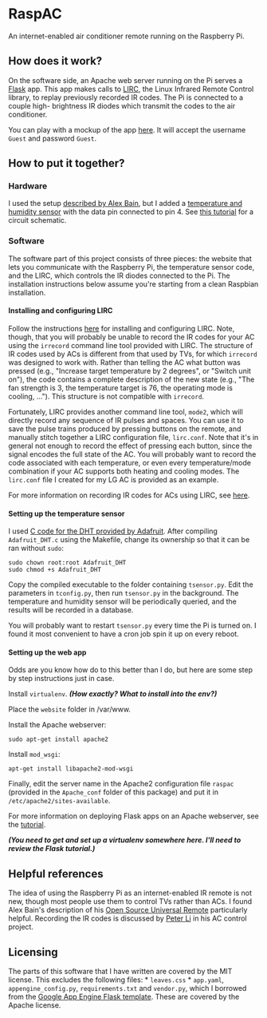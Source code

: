 # RaspAC #


An internet-enabled air conditioner remote running on the Raspberry Pi.


## How does it work?  ##

On the software side, an Apache web server running on the Pi serves a
[Flask](http://flask.pocoo.org/) app.  This app makes calls to
[LIRC](http://www.lirc.org/), the Linux Infrared Remote Control library, to
replay previously recorded IR codes.  The Pi is connected to a couple high-
brightness IR diodes which transmit the codes to the air conditioner.

You can play with a mockup of the app [here](http://raspac-mockup.appspot.com).
It will accept the username `Guest` and password `Guest`.


## How to put it together? ##

### Hardware ###

I used the setup [described by Alex Bain](http://alexba.in/blog/2013/03/09/raspberrypi-ir-schematic-for-lirc/),
but I added a [temperature and humidity sensor](http://www.adafruit.com/products/385)
with the data pin connected to pin 4.  See [this tutorial](https://learn.adafruit.com/dht-humidity-sensing-on-raspberry-pi-with-gdocs-logging)
for a circuit schematic.


### Software ###

The software part of this project consists of three pieces: the website that 
lets you communicate with the Raspberry Pi, the temperature sensor code, and
the LIRC, which controls the IR diodes connected to the Pi.  The installation
instructions below assume you're starting from a clean Raspbian installation.


#### Installing and configuring LIRC ####

Follow the instructions
[here](http://alexba.in/blog/2013/01/06/setting-up-lirc-on-the-raspberrypi)
for installing and configuring LIRC.  Note, though, that you will probably be
unable to record the IR codes for your AC using the `irrecord` command line
tool provided with LIRC.  The structure of IR codes used by ACs is different
from that used by TVs, for which `irrecord` was designed to work with.
Rather than telling the AC what button was pressed (e.g., "Increase target
temperature by 2 degrees", or "Switch unit on"), the code contains a complete
description of the new state (e.g., "The fan strength is 3, the temperature
target is 76, the operating mode is cooling, ...").  This structure is not
compatible with `irrecord`.

Fortunately, LIRC provides another command line tool, `mode2`, which will
directly record any sequence of IR pulses and spaces.  You can use it to save
the pulse trains produced by pressing buttons on the remote, and manually
stitch together a LIRC configuration file, `lirc.conf`.  Note that it's in
general not enough to record the effect of pressing each button, since the
signal encodes the full state of the AC.  You will probably want to record
the code associated with each temperature, or even every temperature/mode
combination if your AC supports both heating and cooling modes.  The
`lirc.conf` file I created for my LG AC is provided as an example.

For more information on recording IR codes for ACs using LIRC, see
[here](http://absurdlycertain.blogspot.com/2013/03/lirc-raspi-remote-control-configuration.html).


#### Setting up the temperature sensor ####

I used [C code for the DHT provided by Adafruit](https://github.com/adafruit/Adafruit-Raspberry-Pi-Python-Code/tree/master/Adafruit_DHT_Driver).
After compiling `Adafruit_DHT.c` using the Makefile, change its ownership so
that it can be ran without `sudo`:
	
	sudo chown root:root Adafruit_DHT
	sudo chmod +s Adafruit_DHT

Copy the compiled executable to the folder containing `tsensor.py`. Edit the
parameters in `tconfig.py`, then run `tsensor.py` in the background. 
The temperature and humidity sensor will be periodically queried, and the 
results will be recorded in a database.

You will probably want to restart `tsensor.py` every time the Pi is turned on.
I found it most convenient to have a cron job spin it up on every reboot.


#### Setting up the web app ####

Odds are you know how do to this better than I do, but here are some step by
step instructions just in case.

Install `virtualenv`.  ***(How exactly?  What to install into the env?)***

Place the `website` folder in /var/www.

Install the Apache webserver:

	sudo apt-get install apache2

Install `mod_wsgi`:

	apt-get install libapache2-mod-wsgi

Finally, edit the server name in the Apache2 configuration file `raspac` 
(provided in the `Apache_conf` folder of this package) and put it in
`/etc/apache2/sites-available`.

For more information on deploying Flask apps on an Apache webserver, see the
[tutorial](http://flask.pocoo.org/docs/0.10/deploying/mod_wsgi/).

***(You need to get and set up a virtualenv somewhere here.  I'll need to review the Flask tutorial.)***


## Helpful references ##

The idea of using the Raspberry Pi as an internet-enabled IR remote is not
new, though most people use them to control TVs rather than ACs.  I found 
Alex Bain's description of his [Open Source Universal Remote](http://alexba.in/blog/2013/01/06/setting-up-lirc-on-the-raspberrypi/)
particularly helpful.  Recording the IR codes is discussed by
[Peter Li](http://absurdlycertain.blogspot.com/2013/03/lirc-raspi-remote-control-configuration.html)
in his AC control project.


## Licensing ##

The parts of this software that I have written are covered by the MIT license. This
excludes the following files:
    * `leaves.css`
    * `app.yaml`, `appengine_config.py`, `requirements.txt` and `vendor.py`, 
      which I borrowed from the [Google App Engine Flask template](https://github.com/GoogleCloudPlatform/appengine-python-flask-skeleton).
      These are covered by the Apache license.